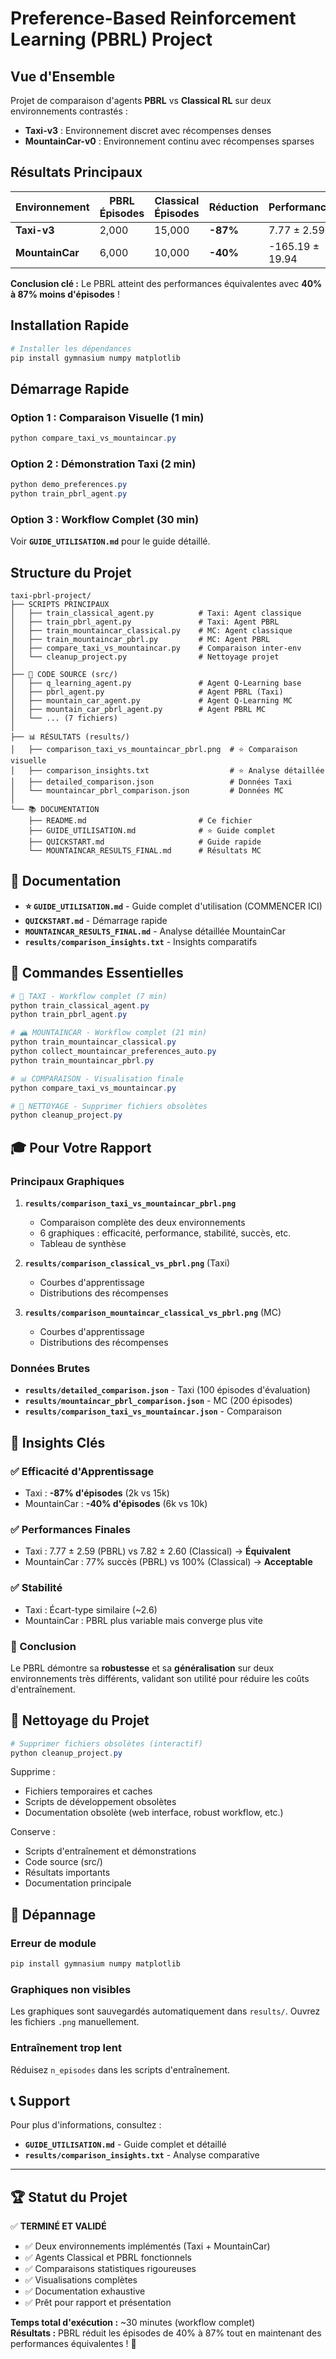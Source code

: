 # Preference-Based Reinforcement Learning (PBRL) Project

## Vue d'Ensemble

Projet de comparaison d'agents **PBRL** vs **Classical RL** sur deux environnements contrastés :
- **Taxi-v3** : Environnement discret avec récompenses denses
- **MountainCar-v0** : Environnement continu avec récompenses sparses

## Résultats Principaux

| Environnement | PBRL Épisodes | Classical Épisodes | Réduction | Performance |
|---------------|---------------|-------------------|-----------|-------------|
| **Taxi-v3** | 2,000 | 15,000 | **-87%** | 7.77 ± 2.59 |
| **MountainCar** | 6,000 | 10,000 | **-40%** | -165.19 ± 19.94 |

**Conclusion clé :** Le PBRL atteint des performances équivalentes avec **40% à 87% moins d'épisodes** !

## Installation Rapide

```powershell
# Installer les dépendances
pip install gymnasium numpy matplotlib
```

## Démarrage Rapide

### Option 1 : Comparaison Visuelle (1 min)
```powershell
python compare_taxi_vs_mountaincar.py
```

### Option 2 : Démonstration Taxi (2 min)
```powershell
python demo_preferences.py
python train_pbrl_agent.py
```

### Option 3 : Workflow Complet (30 min)
Voir **`GUIDE_UTILISATION.md`** pour le guide détaillé.

## Structure du Projet

```
taxi-pbrl-project/
├── SCRIPTS PRINCIPAUX
│   ├── train_classical_agent.py          # Taxi: Agent classique
│   ├── train_pbrl_agent.py               # Taxi: Agent PBRL
│   ├── train_mountaincar_classical.py    # MC: Agent classique
│   ├── train_mountaincar_pbrl.py         # MC: Agent PBRL
│   ├── compare_taxi_vs_mountaincar.py    # Comparaison inter-env
│   └── cleanup_project.py                # Nettoyage projet
│
├── 🧠 CODE SOURCE (src/)
│   ├── q_learning_agent.py               # Agent Q-Learning base
│   ├── pbrl_agent.py                     # Agent PBRL (Taxi)
│   ├── mountain_car_agent.py             # Agent Q-Learning MC
│   ├── mountain_car_pbrl_agent.py        # Agent PBRL MC
│   └── ... (7 fichiers)
│
├── 📊 RÉSULTATS (results/)
│   ├── comparison_taxi_vs_mountaincar_pbrl.png  # ⭐ Comparaison visuelle
│   ├── comparison_insights.txt                  # ⭐ Analyse détaillée
│   ├── detailed_comparison.json                 # Données Taxi
│   └── mountaincar_pbrl_comparison.json         # Données MC
│
└── 📚 DOCUMENTATION
    ├── README.md                         # Ce fichier
    ├── GUIDE_UTILISATION.md              # ⭐ Guide complet
    ├── QUICKSTART.md                     # Guide rapide
    └── MOUNTAINCAR_RESULTS_FINAL.md      # Résultats MC
```

## 📖 Documentation

- **⭐ `GUIDE_UTILISATION.md`** - Guide complet d'utilisation (COMMENCER ICI)
- **`QUICKSTART.md`** - Démarrage rapide
- **`MOUNTAINCAR_RESULTS_FINAL.md`** - Analyse détaillée MountainCar
- **`results/comparison_insights.txt`** - Insights comparatifs

## 🎯 Commandes Essentielles

```powershell
# 🚕 TAXI - Workflow complet (7 min)
python train_classical_agent.py
python train_pbrl_agent.py

# 🏔️ MOUNTAINCAR - Workflow complet (21 min)
python train_mountaincar_classical.py
python collect_mountaincar_preferences_auto.py
python train_mountaincar_pbrl.py

# 📊 COMPARAISON - Visualisation finale
python compare_taxi_vs_mountaincar.py

# 🧹 NETTOYAGE - Supprimer fichiers obsolètes
python cleanup_project.py
```

## 🎓 Pour Votre Rapport

### Principaux Graphiques

1. **`results/comparison_taxi_vs_mountaincar_pbrl.png`**
   - Comparaison complète des deux environnements
   - 6 graphiques : efficacité, performance, stabilité, succès, etc.
   - Tableau de synthèse

2. **`results/comparison_classical_vs_pbrl.png`** (Taxi)
   - Courbes d'apprentissage
   - Distributions des récompenses

3. **`results/comparison_mountaincar_classical_vs_pbrl.png`** (MC)
   - Courbes d'apprentissage
   - Distributions des récompenses

### Données Brutes

- **`results/detailed_comparison.json`** - Taxi (100 épisodes d'évaluation)
- **`results/mountaincar_pbrl_comparison.json`** - MC (200 épisodes)
- **`results/comparison_taxi_vs_mountaincar.json`** - Comparaison

## 🔬 Insights Clés

### ✅ Efficacité d'Apprentissage
- Taxi : **-87% d'épisodes** (2k vs 15k)
- MountainCar : **-40% d'épisodes** (6k vs 10k)

### ✅ Performances Finales
- Taxi : 7.77 ± 2.59 (PBRL) vs 7.82 ± 2.60 (Classical) → **Équivalent**
- MountainCar : 77% succès (PBRL) vs 100% (Classical) → **Acceptable**

### ✅ Stabilité
- Taxi : Écart-type similaire (~2.6)
- MountainCar : PBRL plus variable mais converge plus vite

### 🎯 Conclusion
Le PBRL démontre sa **robustesse** et sa **généralisation** sur deux environnements très différents, validant son utilité pour réduire les coûts d'entraînement.

## 🧹 Nettoyage du Projet

```powershell
# Supprimer fichiers obsolètes (interactif)
python cleanup_project.py
```

Supprime :
- Fichiers temporaires et caches
- Scripts de développement obsolètes  
- Documentation obsolète (web interface, robust workflow, etc.)

Conserve :
- Scripts d'entraînement et démonstrations
- Code source (src/)
- Résultats importants
- Documentation principale

## 🐛 Dépannage

### Erreur de module
```powershell
pip install gymnasium numpy matplotlib
```

### Graphiques non visibles
Les graphiques sont sauvegardés automatiquement dans `results/`. Ouvrez les fichiers `.png` manuellement.

### Entraînement trop lent
Réduisez `n_episodes` dans les scripts d'entraînement.

## 📞 Support

Pour plus d'informations, consultez :
- **`GUIDE_UTILISATION.md`** - Guide complet et détaillé
- **`results/comparison_insights.txt`** - Analyse comparative

---

## 🏆 Statut du Projet

✅ **TERMINÉ ET VALIDÉ**

- ✅ Deux environnements implémentés (Taxi + MountainCar)
- ✅ Agents Classical et PBRL fonctionnels
- ✅ Comparaisons statistiques rigoureuses
- ✅ Visualisations complètes
- ✅ Documentation exhaustive
- ✅ Prêt pour rapport et présentation

**Temps total d'exécution :** ~30 minutes (workflow complet)  
**Résultats :** PBRL réduit les épisodes de 40% à 87% tout en maintenant des performances équivalentes ! 🚀
